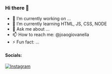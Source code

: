 ### Hi there 👋

- 🔭 I’m currently working on ...
- 🌱 I’m currently learning HTML, JS, CSS, NODE
- 💬 Ask me about ...
- 📫 How to reach me: @joaogiovanella
- ⚡ Fun fact: ...
#### Socials:
[![Instagram](https://img.shields.io/badge/Instagram-%23E4405F.svg?logo=Instagram&logoColor=white)](https://instagram.com/joaogiovanella)
